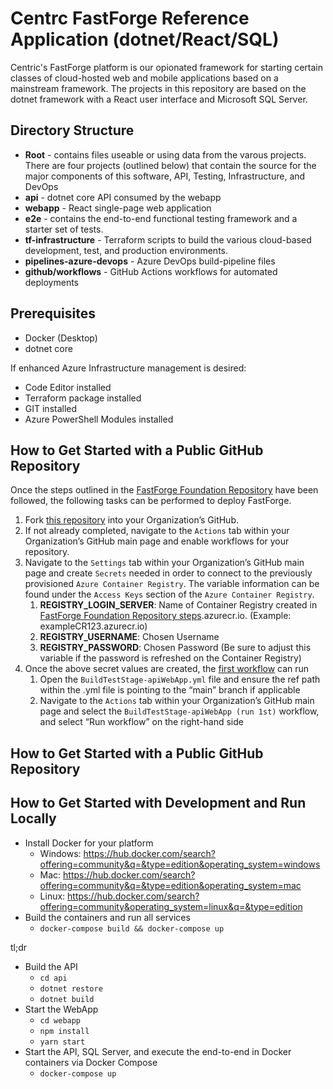 # Centrc FastForge Reference Application (dotnet/React/SQL)
Centric's FastForge platform is our opionated framework for starting certain classes of cloud-hosted web and mobile applications based on a mainstream framework. The projects in this repository are based on the dotnet framework with a React user interface and Microsoft SQL Server.

## Directory Structure
* **Root** - contains files useable or using data from the varous projects. There are four projects (outlined below) that contain the source for the major components of this software, API, Testing, Infrastructure, and DevOps
* **api** - dotnet core API consumed by the webapp
* **webapp** - React single-page web application
* **e2e** - contains the  end-to-end functional testing framework and a starter set of tests.
* **tf-infrastructure** - Terraform scripts to build the various cloud-based development, test, and production environments.
* **pipelines-azure-devops** - Azure DevOps build-pipeline files
* **github/workflows** - GitHub Actions workflows for automated deployments

## Prerequisites
* Docker (Desktop)
* dotnet core

If enhanced Azure Infrastructure management is desired: 
* Code Editor installed 
* Terraform package installed
* GIT installed
* Azure PowerShell Modules installed

## How to Get Started with a Public GitHub Repository 
Once the steps outlined in the [FastForge Foundation Repository](https://github.com/centricconsulting/FastForge-Foundation/blob/main/tf-GitHub/readme.md) have been followed, the following tasks can be performed to deploy FastForge. 
1. Fork [this repository](https://github.com/centricconsulting/FastForge-ReferenceApp-dotnet) into your Organization’s GitHub.
2. If not already completed, navigate to the ```Actions``` tab within your Organization’s GitHub main page and enable workflows for your repository.
3. Navigate to the ```Settings``` tab within your Organization’s GitHub main page and create ```Secrets``` needed in order to connect to the previously provisioned ```Azure Container Registry```. The variable information can be found under the ```Access Keys``` section of the ```Azure Container Registry```.
    1. **REGISTRY_LOGIN_SERVER**: Name of Container Registry created in [FastForge Foundation Repository steps](https://github.com/centricconsulting/FastForge-Foundation/blob/main/tf-GitHub/readme.md).azurecr.io. (Example: exampleCR123.azurecr.io)
    2. **REGISTRY_USERNAME**: Chosen Username
    3. **REGISTRY_PASSWORD**: Chosen Password (Be sure to adjust this variable if the password is refreshed on the Container Registry)
4. Once the above secret values are created, the [first workflow](https://github.com/centricconsulting/FastForge-ReferenceApp-dotnet/blob/main/.github/workflows/BuildTestStage-apiWebApp.yml) can run
    1. Open the ```BuildTestStage-apiWebApp.yml``` file and ensure the ref path within the .yml file is pointing to the “main” branch if applicable
    2. Navigate to the ```Actions``` tab within your Organization’s GitHub main page and select the ```BuildTestStage-apiWebApp (run 1st)``` workflow, and select “Run workflow” on the right-hand side

## How to Get Started with a Public GitHub Repository





## How to Get Started with Development and Run Locally
* Install Docker for your platform
  * Windows: https://hub.docker.com/search?offering=community&q=&type=edition&operating_system=windows
  * Mac: https://hub.docker.com/search?offering=community&q=&type=edition&operating_system=mac
  * Linux: https://hub.docker.com/search?offering=community&operating_system=linux&q=&type=edition
* Build the containers and run all services
  * `docker-compose build && docker-compose up`

tl;dr

* Build the API
  * `cd api`
  * `dotnet restore`
  * `dotnet build`
* Start the WebApp
  * `cd webapp`
  * `npm install`
  * `yarn start`
* Start the API, SQL Server, and execute the end-to-end in Docker containers via Docker Compose
  * `docker-compose up`
